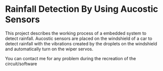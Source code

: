 # Rainfall Detection By Using Aucostic Sensors
This project describes the working process of a embedded system to detect rainfall.
Aucostic sensors are placed on the windshield of a car to detect rainfall with the vibrations created by the droplets on the windshield and automatically turn on the wiper servos.

You can contact me for any problem during the recreation of the circuit/software
